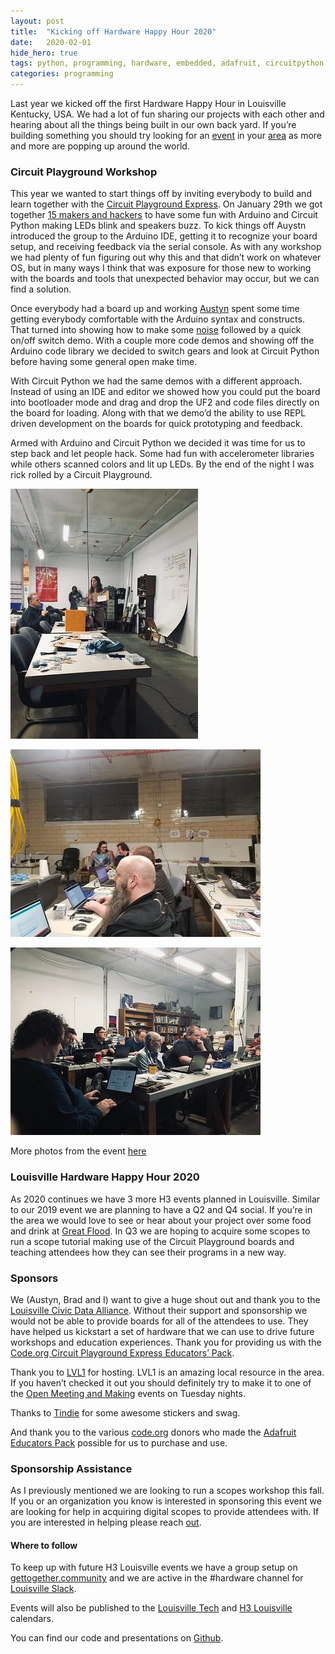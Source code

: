 ```yaml
---
layout:	post
title:	"Kicking off Hardware Happy Hour 2020"
date:	2020-02-01
hide_hero: true
tags: python, programming, hardware, embedded, adafruit, circuitpython
categories: programming
---
```


Last year we kicked off the first Hardware Happy Hour in Louisville Kentucky, USA. We had a lot of fun sharing our projects with each other and hearing about all the things being built in our own back yard. If you’re building something you should try looking for an [event](https://hardwarehappyhour.com/events/) in your [area](https://www.google.com/search?client=firefox-b-1-d&q=hardware+happy+hour) as more and more are popping up around the world.

### Circuit Playground Workshop

This year we wanted to start things off by inviting everybody to build and learn together with the [Circuit Playground Express](https://www.adafruit.com/product/3333). On January 29th we got together [15 makers and hackers](https://flic.kr/s/aHsmL8818Z) to have some fun with Arduino and Circuit Python making LEDs blink and speakers buzz. To kick things off Auystn introduced the group to the Arduino IDE, getting it to recognize your board setup, and receiving feedback via the serial console. As with any workshop we had plenty of fun figuring out why this and that didn’t work on whatever OS, but in many ways I think that was exposure for those new to working with the boards and tools that unexpected behavior may occur, but we can find a solution.

Once everybody had a board up and working [Austyn](https://flic.kr/p/2inNG6V) spent some time getting everybody comfortable with the Arduino syntax and constructs. That turned into showing how to make some [noise](https://github.com/h3-louisville/HardwareLou_CircuitPlayground/blob/main/cricket/lightsensor_cricket.ino) followed by a quick on/off switch demo. With a couple more code demos and showing off the Arduino code library we decided to switch gears and look at Circuit Python before having some general open make time.

With Circuit Python we had the same demos with a different approach. Instead of using an IDE and editor we showed how you could put the board into bootloader mode and drag and drop the UF2 and code files directly on the board for loading. Along with that we demo’d the ability to use REPL driven development on the boards for quick prototyping and feedback.

Armed with Arduino and Circuit Python we decided it was time for us to step back and let people hack. Some had fun with accelerometer libraries while others scanned colors and lit up LEDs. By the end of the night I was rick rolled by a Circuit Playground.

![](/assets/img/blog/0XTsz57C6GeEzfHAq.jpg)

![](/assets/img/blog/08ByegkU1kkUpsb18.jpg)

![](/assets/img/blog/0n87_-bSCN0DDeIuU.jpg)

More photos from the event [here](https://flic.kr/ps/3R1NR2)

### Louisville Hardware Happy Hour 2020

As 2020 continues we have 3 more H3 events planned in Louisville. Similar to our 2019 event we are planning to have a Q2 and Q4 social. If you’re in the area we would love to see or hear about your project over some food and drink at [Great Flood](https://www.greatfloodbrewing.com/). In Q3 we are hoping to acquire some scopes to run a scope tutorial making use of the Circuit Playground boards and teaching attendees how they can see their programs in a new way.

### Sponsors

We (Austyn, Brad and I) want to give a huge shout out and thank you to the [Louisville Civic Data Alliance](https://civicdataalliance.org/). Without their support and sponsorship we would not be able to provide boards for all of the attendees to use. They have helped us kickstart a set of hardware that we can use to drive future workshops and education experiences. Thank you for providing us with the [Code.org Circuit Playground Express Educators’ Pack](https://www.adafruit.com/product/3399).

Thank you to [LVL1](https://www.lvl1.org/about/) for hosting. LVL1 is an amazing local resource in the area. If you haven’t checked it out you should definitely try to make it to one of the [Open Meeting and Making](https://www.lvl1.org/events/) events on Tuesday nights.

Thanks to [Tindie](https://www.tindie.com/) for some awesome stickers and swag.

And thank you to the various [code.org](https://code.org/about/donors) donors who made the [Adafruit Educators Pack](https://www.adafruit.com/product/3399) possible for us to purchase and use.

### Sponsorship Assistance

As I previously mentioned we are looking to run a scopes workshop this fall. If you or an organization you know is interested in sponsoring this event we are looking for help in acquiring digital scopes to provide attendees with. If you are interested in helping please reach [out](mailto:contact@h3lou.org).

#### Where to follow

To keep up with future H3 Louisville events we have a group setup on [gettogether.community](https://gettogether.community/hardware-happy-hour/) and we are active in the #hardware channel for [Louisville Slack](https://louisville.slack.com/).

Events will also be published to the [Louisville Tech](https://louisvilletech.org/) and [H3 Louisville](https://calendar.google.com/calendar?cid=YW51ajMyMmxlY3RzdDRqN2Zsb2xwN3J2dmNAZ3JvdXAuY2FsZW5kYXIuZ29vZ2xlLmNvbQ) calendars.

You can find our code and presentations on [Github](https://github.com/Hardware-Happy-Hour-Louisville).
